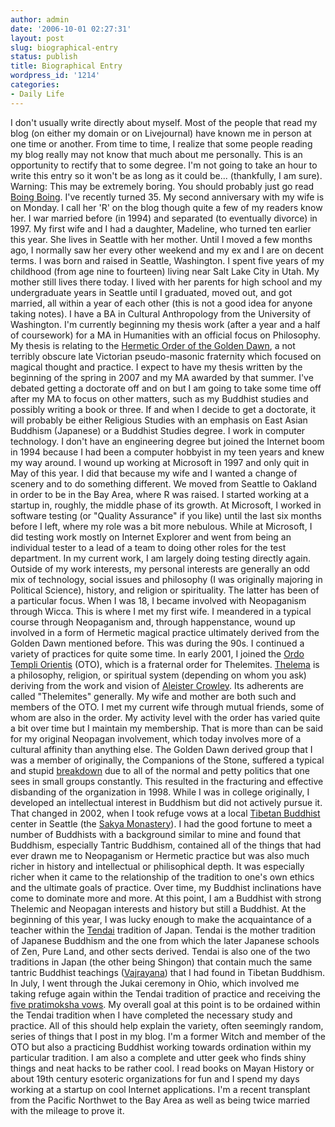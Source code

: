 ```yaml
---
author: admin
date: '2006-10-01 02:27:31'
layout: post
slug: biographical-entry
status: publish
title: Biographical Entry
wordpress_id: '1214'
categories:
- Daily Life
---
```


I don't usually write directly about myself. Most of the people that
read my blog (on either my domain or on Livejournal) have known me in
person at one time or another. From time to time, I realize that some
people reading my blog really may not know that much about me
personally. This is an opportunity to rectify that to some degree. I'm
not going to take an hour to write this entry so it won't be as long as
it could be... (thankfully, I am sure). Warning: This may be extremely
boring. You should probably just go read [Boing
Boing](http://www.boingboing.net/). I've recently turned 35. My second
anniversary with my wife is on Monday. I call her 'R' on the blog though
quite a few of my readers know her. I war married before (in 1994) and
separated (to eventually divorce) in 1997. My first wife and I had a
daughter, Madeline, who turned ten earlier this year. She lives in
Seattle with her mother. Until I moved a few months ago, I normally saw
her every other weekend and my ex and I are on decent terms. I was born
and raised in Seattle, Washington. I spent five years of my childhood
(from age nine to fourteen) living near Salt Lake City in Utah. My
mother still lives there today. I lived with her parents for high school
and my undergraduate years in Seattle until I graduated, moved out, and
got married, all within a year of each other (this is not a good idea
for anyone taking notes). I have a BA in Cultural Anthropology from the
University of Washington. I'm currently beginning my thesis work (after
a year and a half of coursework) for a MA in Humanities with an official
focus on Philosophy. My thesis is relating to the [Hermetic Order of the
Golden
Dawn](http://en.wikipedia.org/wiki/Hermetic_Order_of_the_Golden_Dawn), a
not terribly obscure late Victorian pseudo-masonic fraternity which
focused on magical thought and practice. I expect to have my thesis
written by the beginning of the spring in 2007 and my MA awarded by that
summer. I've debated getting a doctorate off and on but I am going to
take some time off after my MA to focus on other matters, such as my
Buddhist studies and possibly writing a book or three. If and when I
decide to get a doctorate, it will probably be either Religious Studies
with an emphasis on East Asian Buddhism (Japanese) or a Buddhist Studies
degree. I work in computer technology. I don't have an engineering
degree but joined the Internet boom in 1994 because I had been a
computer hobbyist in my teen years and knew my way around. I wound up
working at Microsoft in 1997 and only quit in May of this year. I did
that because my wife and I wanted a change of scenery and to do
something different. We moved from Seattle to Oakland in order to be in
the Bay Area, where R was raised. I started working at a startup in,
roughly, the middle phase of its growth. At Microsoft, I worked in
software testing (or "Quality Assurance" if you like) until the last six
months before I left, where my role was a bit more nebulous. While at
Microsoft, I did testing work mostly on Internet Explorer and went from
being an individual tester to a lead of a team to doing other roles for
the test department. In my current work, I am largely doing testing
directly again. Outside of my work interests, my personal interests are
generally an odd mix of technology, social issues and philosophy (I was
originally majoring in Political Science), history, and religion or
spirituality. The latter has been of a particular focus. When I was 18,
I became involved with Neopaganism through Wicca. This is where I met my
first wife. I meandered in a typical course through Neopaganism and,
through happenstance, wound up involved in a form of Hermetic magical
practice ultimately derived from the Golden Dawn mentioned before. This
was during the 90s. I continued a variety of practices for quite some
time. In early 2001, I joined the [Ordo Templi
Orientis](http://en.wikipedia.org/wiki/Ordo_Templi_Orientis) (OTO),
which is a fraternal order for Thelemites.
[Thelema](http://en.wikipedia.org/wiki/Thelema) is a philosophy,
religion, or spiritual system (depending on whom you ask) deriving from
the work and vision of [Aleister
Crowley](http://en.wikipedia.org/wiki/Aleister_Crowley). Its adherents
are called "Thelemites" generally. My wife and mother are both such and
members of the OTO. I met my current wife through mutual friends, some
of whom are also in the order. My activity level with the order has
varied quite a bit over time but I maintain my membership. That is more
than can be said for my original Neopagan involvement, which today
involves more of a cultural affinity than anything else. The Golden Dawn
derived group that I was a member of originally, the Companions of the
Stone, suffered a typical and stupid
[breakdown](http://en.wikipedia.org/wiki/Purge) due to all of the normal
and petty politics that one sees in small groups constantly. This
resulted in the fracturing and effective disbanding of the organization
in 1998. While I was in college originally, I developed an intellectual
interest in Buddhism but did not actively pursue it. That changed in
2002, when I took refuge vows at a local [Tibetan
Buddhist](http://en.wikipedia.org/wiki/Tibetan_Buddhism) center in
Seattle (the [Sakya Monastery](http://www.sakya.org/)). I had the good
fortune to meet a number of Buddhists with a background similar to mine
and found that Buddhism, especially Tantric Buddhism, contained all of
the things that had ever drawn me to Neopaganism or Hermetic practice
but was also much richer in history and intellectual or philisophical
depth. It was especially richer when it came to the relationship of the
tradition to one's own ethics and the ultimate goals of practice. Over
time, my Buddhist inclinations have come to dominate more and more. At
this point, I am a Buddhist with strong Thelemic and Neopagan interests
and history but still a Buddhist. At the beginning of this year, I was
lucky enough to make the acquaintance of a teacher within the
[Tendai](http://en.wikipedia.org/wiki/Tendai) tradition of Japan. Tendai
is the mother tradition of Japanese Buddhism and the one from which the
later Japanese schools of Zen, Pure Land, and other sects derived.
Tendai is also one of the two traditions in Japan (the other being
Shingon) that contain much the same tantric Buddhist teachings
([Vajrayana](http://en.wikipedia.org/wiki/Vajrayana)) that I had found
in Tibetan Buddhism. In July, I went through the Jukai ceremony in Ohio,
which involved me taking refuge again within the Tendai tradition of
practice and receiving the [five pratimoksha
vows](http://en.wikipedia.org/wiki/Pratimoksha). My overall goal at this
point is to be ordained within the Tendai tradition when I have
completed the necessary study and practice. All of this should help
explain the variety, often seemingly random, series of things that I
post in my blog. I'm a former Witch and member of the OTO but also a
practicing Buddhist working towards ordination within my particular
tradition. I am also a complete and utter geek who finds shiny things
and neat hacks to be rather cool. I read books on Mayan History or about
19th century esoteric organizations for fun and I spend my days working
at a startup on cool Internet applications. I'm a recent transplant from
the Pacific Northwet to the Bay Area as well as being twice married with
the mileage to prove it.
